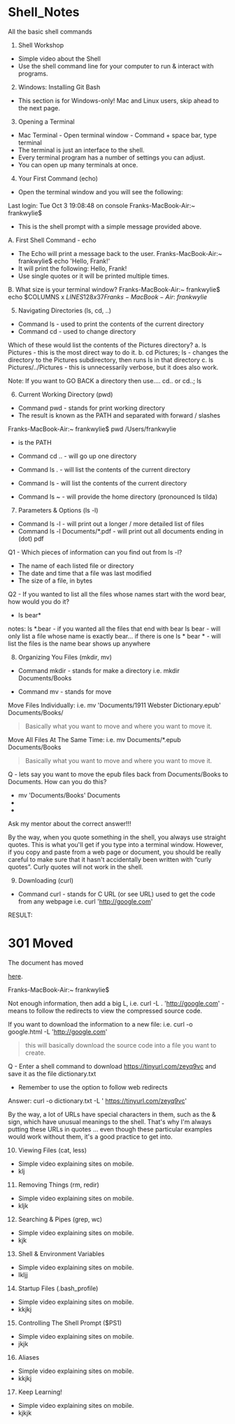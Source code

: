 # Shell_Notes
All the basic shell commands



1. Shell Workshop
- Simple video about the Shell
- Use the shell command line for your computer to run & interact with programs.

2. Windows: Installing Git Bash
- This section is for Windows-only!  Mac and Linux users, skip ahead to the next page.

3. Opening a Terminal
- Mac Terminal - Open terminal window - Command + space bar, type terminal
- The terminal is just an interface to the shell.
- Every terminal program has a number of settings you can adjust.
- You can open up many terminals at once.

4. Your First Command (echo)
- Open the terminal window and you will see the following:

Last login: Tue Oct  3 19:08:48 on console
Franks-MacBook-Air:~ frankwylie$
- This is the shell prompt with a simple message provided above.

A. First Shell Command - echo
- The Echo will print a message back to the user.
Franks-MacBook-Air:~ frankwylie$ echo 'Hello, Frank!'
- It will print the following:  Hello, Frank!
- Use single quotes or it will be printed multiple times.

B. What size is your terminal window?
Franks-MacBook-Air:~ frankwylie$ echo $COLUMNS x $LINES
128 x 37
Franks-MacBook-Air:~ frankwylie$

5. Navigating Directories (ls, cd, ..)
- Command ls - used to print the contents of the current directory
- Command cd - used to change directory

Which of these would list the contents of the Pictures directory?
a. ls Pictures - this is the most direct way to do it.
b. cd Pictures; ls - changes the directory to the Pictures subdirectory, then runs ls in that directory
c. ls Pictures/../Pictures - this is unnecessarily verbose, but it does also work.

Note: If you want to GO BACK a directory then use....  cd.. or cd..; ls

6. Current Working Directory (pwd)
- Command pwd - stands for print working directory
- The result is known as the PATH and separated with forward / slashes

Franks-MacBook-Air:~ frankwylie$ pwd
/Users/frankwylie
- is the PATH

- Command cd ..  - will go up one directory
- Command ls . - will list the contents of the current directory
- Command ls - will list the contents of the current directory
- Command ls ~ - will provide the home directory (pronounced ls tilda)

7. Parameters & Options (ls -l)
- Command ls -l  - will print out a longer / more detailed list of files
- Command ls -l Documents/*.pdf - will print out all documents ending in (dot) pdf

Q1 - Which pieces of information can you find out from ls -l?
- The name of each listed file or directory
- The date and time that a file was last modified
- The size of a file, in bytes

Q2 - If you wanted to list all the files whose names start with the word bear, how would you do it?
- ls bear*

notes:
ls *.bear - if you wanted all the files that end with bear
ls bear - will only list a file whose name is exactly bear... if there is one
ls * bear * - will list the files is the name bear shows up anywhere

8. Organizing You Files (mkdir, mv)
- Command mkdir  - stands for make a directory
i.e. mkdir Documents/Books

- Command mv  - stands for move

Move Files Individually:
i.e. mv 'Documents/1911 Webster Dictionary.epub' Documents/Books/
> Basically what you want to move and where you want to move it.

Move All Files At The Same Time:
i.e. mv Documents/*.epub Documents/Books
> Basically what you want to move and where you want to move it.

Q - lets say you want to move the epub files back from Documents/Books to Documents.
How can you do this?
- mv 'Documents/Books' Documents
-
-

Ask my mentor about the correct answer!!!

By the way, when you quote something in the shell, you always use straight quotes. This is what you'll get if you type into a terminal window. However, if you copy and paste from a web page or document, you should be really careful to make sure that it hasn't accidentally been written with “curly quotes”. Curly quotes will not work in the shell.

9. Downloading (curl)
- Command curl  - stands for C URL (or see URL) used to get the code from any webpage
i.e. curl 'http://google.com'

RESULT:

<HTML><HEAD><meta http-equiv="content-type" content="text/html;charset=utf-8">

<TITLE>301 Moved</TITLE></HEAD><BODY>

<H1>301 Moved</H1>

The document has moved

<A HREF="http://www.google.com/">here</A>.

</BODY></HTML>

Franks-MacBook-Air:~ frankwylie$

Not enough information, then add a big L,
i.e. curl -L . 'http://google.com' - means to follow the redirects to view the compressed source code.

If you want to download the information to a new file:
i.e. curl -o  google.html -L  'http://google.com'
> this will basically download the source code into a file you want to create.

Q - Enter a shell command to download https://tinyurl.com/zeyq9vc and save it as the file dictionary.txt
- Remember to use the option to follow web redirects

Answer:
curl -o dictionary.txt -L ' https://tinyurl.com/zeyq9vc'

By the way, a lot of URLs have special characters in them, such as the & sign, which have unusual meanings to the shell. That's why I'm always putting these URLs in quotes … even though these particular examples would work without them, it's a good practice to get into.

10. Viewing Files (cat, less)
- Simple video explaining sites on mobile.
- klj

11. Removing Things (rm, redir)
- Simple video explaining sites on mobile.
- kljk

12. Searching & Pipes (grep, wc)
- Simple video explaining sites on mobile.
- kjk

13. Shell & Environment Variables
- Simple video explaining sites on mobile.
- lkljj

14. Startup Files (.bash_profile)
- Simple video explaining sites on mobile.
- kkjkj

15. Controlling The Shell Prompt ($PS1)
- Simple video explaining sites on mobile.
- jkjk

16. Aliases
- Simple video explaining sites on mobile.
- kkjkj

17. Keep Learning!
- Simple video explaining sites on mobile.
- kjkjk
